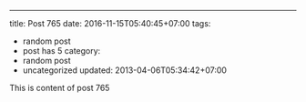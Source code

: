 ---
title: Post 765
date: 2016-11-15T05:40:45+07:00
tags:
  - random post
  - post has 5
category:
  - random post
  - uncategorized
updated: 2013-04-06T05:34:42+07:00

This is content of post 765
